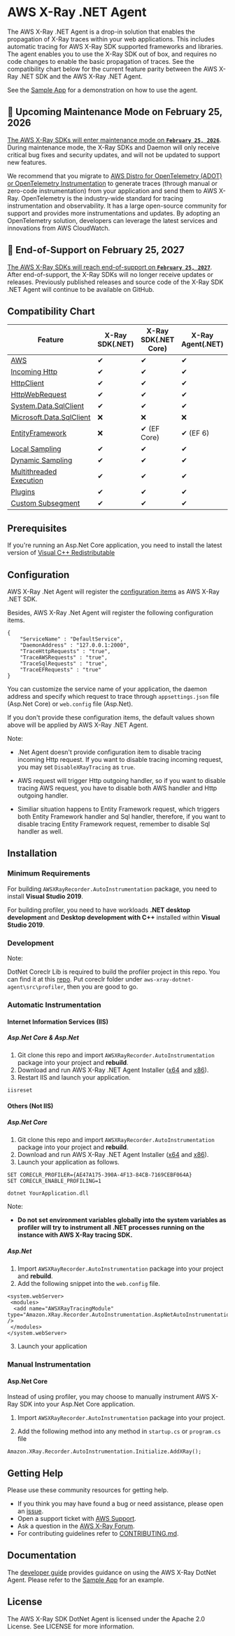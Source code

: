 ﻿# AWS X-Ray .NET Agent

The AWS X-Ray .NET Agent is a drop-in solution that enables the propagation of X-Ray traces within your web applications. This includes automatic tracing for AWS X-Ray SDK supported frameworks and libraries. The agent enables you to use the X-Ray SDK out of box, and requires no code changes to enable the basic propagation of traces. See the compatibility chart below for the current feature parity between the AWS X-Ray .NET SDK and the AWS X-Ray .NET Agent.

See the [Sample App](https://github.com/aws-samples/aws-xray-dotnet-webapp) for a demonstration on how to use the agent.

## :mega: Upcoming Maintenance Mode on February 25, 2026

[The AWS X-Ray SDKs will enter maintenance mode on **`February 25, 2026`**][xray-sdk-daemon-timeline]. During maintenance mode, the X-Ray SDKs and Daemon will only receive critical bug fixes and security updates, and will not be updated to support new features.

We recommend that you migrate to [AWS Distro for OpenTelemetry (ADOT) or OpenTelemetry Instrumentation][xray-otel-migration-docs] to generate traces (through manual or zero-code instrumentation) from your application and send them to AWS X-Ray. OpenTelemetry is the industry-wide standard for tracing instrumentation and observability. It has a large open-source community for support and provides more instrumentations and updates. By adopting an OpenTelemetry solution, developers can leverage the latest services and innovations from AWS CloudWatch.

## :mega: End-of-Support on February 25, 2027

[The AWS X-Ray SDKs will reach end-of-support on **`February 25, 2027`**][xray-sdk-daemon-timeline]. After end-of-support, the X-Ray SDKs will no longer receive updates or releases. Previously published releases and source code of the X-Ray SDK .NET Agent will continue to be available on GitHub.

[xray-otel-migration-docs]: https://docs.aws.amazon.com/xray/latest/devguide/xray-sdk-migration.html
[xray-sdk-daemon-timeline]: https://docs.aws.amazon.com/xray/latest/devguide/xray-daemon-eos.html

## Compatibility Chart

| **Feature**	| **X-Ray SDK(.NET)** | **X-Ray SDK(.NET Core)** | **X-Ray Agent(.NET)** | **X-Ray Agent(.NET Core)**|
| ----------- | ----------- | ----------- | ----------- | ----------- |
| [AWS](https://docs.aws.amazon.com/xray/latest/devguide/xray-sdk-dotnet-sdkclients.html) | ✔ | ✔ | ✔ | ✔ |
| [Incoming Http](https://docs.aws.amazon.com/xray/latest/devguide/xray-sdk-dotnet-messagehandler.html) | ✔ | ✔ | ✔ | ✔ |
| [HttpClient](https://docs.aws.amazon.com/xray/latest/devguide/xray-sdk-dotnet-httpclients.html) | ✔ | ✔ | ✔ | ✔ |
| [HttpWebRequest](https://docs.aws.amazon.com/xray/latest/devguide/xray-sdk-dotnet-httpclients.html) | ✔ | ✔ | ✔ | ✔ |
| [System.Data.SqlClient](https://docs.aws.amazon.com/xray/latest/devguide/xray-sdk-dotnet-sqlqueries.html) | ✔ | ✔ | ✔ | ✔ |
| [Microsoft.Data.SqlClient](https://docs.microsoft.com/en-us/dotnet/api/microsoft.data.sqlclient) | ❌ | ❌ |    ❌ |  ✔ |
| [EntityFramework](https://docs.microsoft.com/en-us/ef/) | ❌ |✔ (EF Core)| ✔ (EF 6)| ✔ (EF Core)|
| [Local Sampling](https://docs.aws.amazon.com/xray/latest/devguide/xray-sdk-dotnet-configuration.html#xray-sdk-dotnet-configuration-sampling) | ✔ | ✔ | ✔ | ✔ |
| [Dynamic Sampling](https://docs.aws.amazon.com/xray/latest/devguide/xray-sdk-dotnet-configuration.html#xray-sdk-dotnet-configuration-sampling) | ✔ | ✔ | ✔ | ✔ |
| [Multithreaded Execution](https://github.com/aws/aws-xray-sdk-dotnet/tree/master#multithreaded-execution-net-and-net-core--nuget) | ✔ | ✔ | ✔ | ✔ |
| [Plugins](https://docs.aws.amazon.com/xray/latest/devguide/xray-sdk-dotnet-configuration.html#xray-sdk-dotnet-configuration-plugins) | ✔ | ✔ | ✔ | ✔ |
| [Custom Subsegment](https://docs.aws.amazon.com/xray/latest/devguide/xray-sdk-dotnet-subsegments.html) | ✔ | ✔ | ✔ | ✔ |

## Prerequisites

If you're running an Asp.Net Core application, you need to install the latest version of [Visual C++ Redistributable ](https://support.microsoft.com/en-us/help/2977003/the-latest-supported-visual-c-downloads)

## Configuration

AWS X-Ray .Net Agent will register the [configuration items](https://github.com/aws/aws-xray-sdk-dotnet/tree/master#configuration) as AWS X-Ray .NET SDK.

Besides, AWS X-Ray .Net Agent will register the following configuration items.
```
{
    "ServiceName" : "DefaultService",
    "DaemonAddress" : "127.0.0.1:2000",
    "TraceHttpRequests" : "true",
    "TraceAWSRequests" : "true",
    "TraceSqlRequests" : "true",
    "TraceEFRequests" : "true"
}
```
You can customize the service name of your application, the daemon address and specify which request to trace through `appsettings.json` file (Asp.Net Core) or `web.config` file (Asp.Net).

If you don't provide these configuration items, the default values shown above will be applied by AWS X-Ray .NET Agent.

Note:

* .Net Agent doesn't provide configuration item to disable tracing incoming Http request. If you want to disable tracing incoming request, you may set `DisableXRayTracing` as `true`.

* AWS request will trigger Http outgoing handler, so if you want to disable tracing AWS request, you have to disable both AWS handler and Http outgoing handler.

* Similiar situation happens to Entity Framework request, which triggers both Entity Framework handler and Sql handler, therefore, if you want to disable tracing Entity Framework request, remember to disable Sql handler as well.

## Installation

### Minimum Requirements

For building `AWSXRayRecorder.AutoInstrumentation` package, you need to install **Visual Studio 2019**.

For building profiler, you need to have workloads **.NET desktop development** and **Desktop development with C++** installed within **Visual Studio 2019**.

### Development

Note:

DotNet Coreclr Lib is required to build the profiler project in this repo. You can find it at this [repo](https://github.com/dotnet/runtime/tree/master/src/coreclr). Put coreclr folder under `aws-xray-dotnet-agent\src\profiler`, then you are good to go.

### Automatic Instrumentation

#### Internet Information Services (IIS)

##### Asp.Net Core & Asp.Net

1. Git clone this repo and import `AWSXRayRecorder.AutoInstrumentation` package into your project and **rebuild**.
2. Download and run AWS X-Ray .NET Agent Installer ([x64](https://github.com/aws/aws-xray-dotnet-agent/releases/download/v2.10.0-beta.1/aws-xray-dotnet-agent-installer-beta-X64.msi) and [x86](https://github.com/aws/aws-xray-dotnet-agent/releases/download/v2.10.0-beta.1/aws-xray-dotnet-agent-installer-beta-X86.msi)).
3. Restart IIS and launch your application.
```
iisreset
```

#### Others (Not IIS)

##### Asp.Net Core

1. Git clone this repo and import `AWSXRayRecorder.AutoInstrumentation` package into your project and **rebuild**.
2. Download and run AWS X-Ray .NET Agent Installer ([x64](https://github.com/aws/aws-xray-dotnet-agent/releases/download/v2.10.0-beta.1/aws-xray-dotnet-agent-installer-beta-X64.msi) and [x86](https://github.com/aws/aws-xray-dotnet-agent/releases/download/v2.10.0-beta.1/aws-xray-dotnet-agent-installer-beta-X86.msi)).
3. Launch your application as follows.
```
SET CORECLR_PROFILER={AE47A175-390A-4F13-84CB-7169CEBF064A}
SET CORECLR_ENABLE_PROFILING=1

dotnet YourApplication.dll
```
Note:

* **Do not set environment variables globally into the system variables as profiler will try to instrument all .NET processes running on the instance with AWS X-Ray tracing SDK.**

##### Asp.Net

1. Import `AWSXRayRecorder.AutoInstrumentation` package into your project and **rebuild**.
2. Add the following snippet into the `web.config` file.
```
<system.webServer>
 <modules>
  <add name="AWSXRayTracingModule" type="Amazon.XRay.Recorder.AutoInstrumentation.AspNetAutoInstrumentationModule,AWSXRayRecorder.AutoInstrumentation,Version=2.10.0.0,Culture=neutral,PublicKeyToken=d427001f96b0d0b6" />
 </modules>
</system.webServer>
```
3. Launch your application

### Manual Instrumentation

#### Asp.Net Core

Instead of using profiler, you may choose to manually instrument AWS X-Ray SDK into your Asp.Net Core application.

1. Import `AWSXRayRecorder.AutoInstrumentation` package into your project.

2. Add the following method into any method in `startup.cs` or `program.cs` file
```
Amazon.XRay.Recorder.AutoInstrumentation.Initialize.AddXRay();
```

## Getting Help

Please use these community resources for getting help.

* If you think you may have found a bug or need assistance, please open an [issue](https://github.com/aws/aws-xray-dotnet-agent/issues/new).
* Open a support ticket with [AWS Support](http://docs.aws.amazon.com/awssupport/latest/user/getting-started.html).
* Ask a question in the [AWS X-Ray Forum](https://forums.aws.amazon.com/forum.jspa?forumID=241&start=0).
* For contributing guidelines refer to [CONTRIBUTING.md](https://github.com/aws/aws-xray-dotnet-agent/blob/master/CONTRIBUTING.md).

## Documentation

The [developer guide](https://docs.aws.amazon.com/xray/latest/devguide/xray-sdk-dotnet.html) provides guidance on using the AWS X-Ray DotNet Agent. Please refer to the [Sample App](https://github.com/aws-samples/aws-xray-dotnet-webapp) for an example.

## License

The AWS X-Ray SDK DotNet Agent is licensed under the Apache 2.0 License. See LICENSE for more information.
